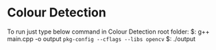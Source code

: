 # Colour Detection
To run just type below command in Colour Detection root folder:
 $: g++ main.cpp -o output `pkg-config --cflags --libs opencv`
 $: ./output
 
 
 
